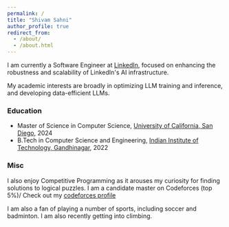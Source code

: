 ```yaml
---
permalink: /
title: "Shivam Sahni"
author_profile: true
redirect_from: 
  - /about/
  - /about.html
---
```


I am currently a Software Engineer at [LinkedIn](https://www.linkedin.com/), focused on enhancing the robustness and scalability of LinkedIn's AI infrastructure. 

My academic interests are broadly in optimizing LLM training and inference, and developing data-efficient LLMs.

### Education
- Master of Science in Computer Science, [University of California, San Diego](https://www.ucsd.edu/), 2024
- B.Tech in Computer Science and Engineering, [Indian Institute of Technology, Gandhinagar](https://iitgn.ac.in/), 2022

### Misc

I also enjoy Competitive Programming as it arouses my curiosity for finding solutions to logical puzzles. 
I am a candidate master on Codeforces (top 5%)/ Check out my [codeforces profile](https://codeforces.com/profile/let-me-handle)

I am also a fan of playing a number of sports, including soccer and badminton. I am also recently getting into climbing.

<!-- A data-driven personal website
======
Like many other Jekyll-based GitHub Pages templates, academicpages makes you separate the website's content from its form. The content & metadata of your website are in structured markdown files, while various other files constitute the theme, specifying how to transform that content & metadata into HTML pages. You keep these various markdown (.md), YAML (.yml), HTML, and CSS files in a public GitHub repository. Each time you commit and push an update to the repository, the [GitHub pages](https://pages.github.com/) service creates static HTML pages based on these files, which are hosted on GitHub's servers free of charge. -->